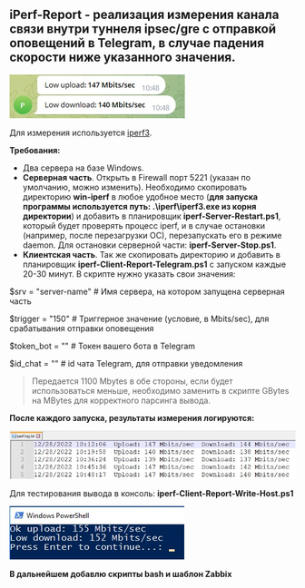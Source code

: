 ## iPerf-Report - реализация измерения канала связи внутри туннеля ipsec/gre с отправкой оповещений в Telegram, в случае падения скорости ниже указанного значения.

![Image alt](https://github.com/Lifailon/iPerf-Report/blob/rsa/Screen/Telegram-Report-150Mbits.jpg)

Для измерения используется [iperf3](https://github.com/esnet/iperf).

**Требования:**
* Два сервера на базе Windows.
* **Серверная часть**. Открыть в Firewall порт 5221 (указан по умолчанию, можно изменить). Необходимо скопировать директорию **win-iperf** в любое удобное место (**для запуска программы используется путь: .\iperf\iperf3.exe из корня директории**) и добавить в планировщик **iperf-Server-Restart.ps1**, который будет проверять процесс iperf, и в случае остановки (например, после перезагрузки ОС), перезапускать его в режиме daemon. Для остановки серверной части: **iperf-Server-Stop.ps1**.
* **Клиентская часть**. Так же скопировать директорию и добавить в планировщик **iperf-Client-Report-Telegram.ps1** с запуском каждые 20-30 минут. В скрипте нужно указать свои значения:

$srv = "server-name" # Имя сервера, на котором запущена серверная часть

$trigger = "150" # Триггерное значение (условие, в Mbits/sec), для срабатывания отправки оповещения

$token_bot = "" # Токен вашего бота в Telegram

$id_chat = "" # id чата Telegram, для отправки уведомления

> Передается 1100 Mbytes в обе стороны, если будет использоваться меньше, необходимо заменить в скрипте GBytes на MBytes для корректного парсинга вывода.

**После каждого запуска, результаты измерения логируются:**

![Image alt](https://github.com/Lifailon/iPerf-Report/blob/rsa/Screen/iperf-log.jpg)

Для тестирования вывода в консоль: **iperf-Client-Report-Write-Host.ps1**

![Image alt](https://github.com/Lifailon/iPerf-Report/blob/rsa/Screen/Write-Host-155Mbits.jpg)

**В дальнейшем добавлю скрипты bash и шаблон Zabbix**
